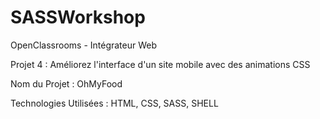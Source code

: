 # SASSWorkshop

OpenClassrooms - Intégrateur Web

Projet 4 : Améliorez l'interface d'un site mobile avec des animations CSS

Nom du Projet : OhMyFood

Technologies Utilisées : HTML, CSS, SASS, SHELL
